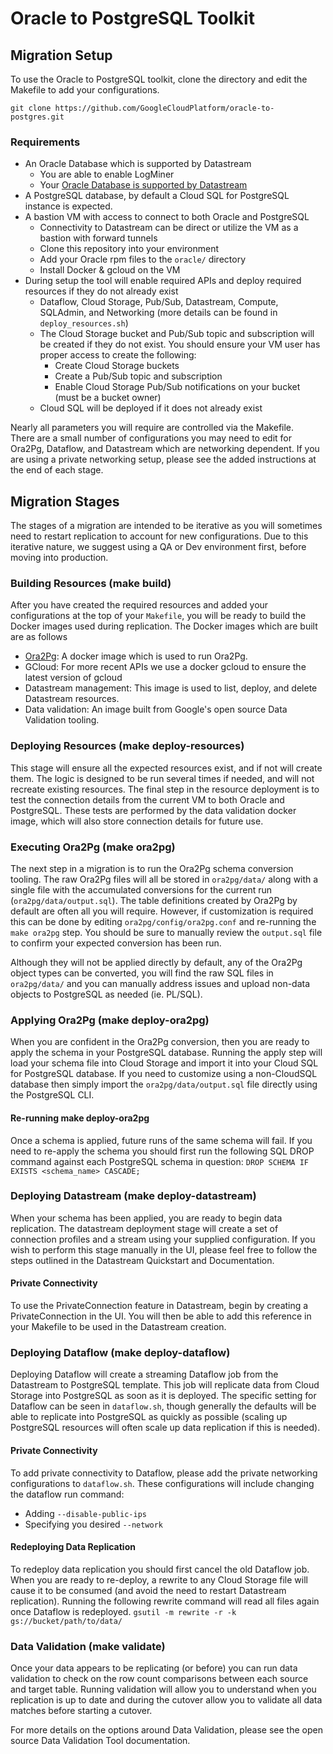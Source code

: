 # Oracle to PostgreSQL Toolkit

## Migration Setup
To use the Oracle to PostgreSQL toolkit, clone the directory and edit the Makefile to add your configurations.

`git clone https://github.com/GoogleCloudPlatform/oracle-to-postgres.git`

### Requirements

- An Oracle Database which is supported by Datastream
    - You are able to enable LogMiner
    - Your [Oracle Database is supported by Datastream](https://cloud.google.com/datastream/docs/sources?hl=pl#oracleknownlimitations)
- A PostgreSQL database, by default a Cloud SQL for PostgreSQL instance is expected.
- A bastion VM with access to connect to both Oracle and PostgreSQL
    - Connectivity to Datastream can be direct or utilize the VM as a bastion with forward tunnels
    - Clone this repository into your environment
    - Add your Oracle rpm files to the `oracle/` directory
    - Install Docker & gcloud on the VM
- During setup the tool will enable required APIs and deploy required resources if they do not already exist
    - Dataflow, Cloud Storage, Pub/Sub, Datastream, Compute, SQLAdmin, and Networking (more details can be found in `deploy_resources.sh`)
    - The Cloud Storage bucket and Pub/Sub topic and subscription will be created if they do not exist.  You should ensure your VM user has proper access to create the following:
        - Create Cloud Storage buckets
        - Create a Pub/Sub topic and subscription
        - Enable Cloud Storage Pub/Sub notifications on your bucket (must be a bucket owner)
    - Cloud SQL will be deployed if it does not already exist

Nearly all parameters you will require are controlled via the Makefile.  
There are a small number of configurations you may need to edit for Ora2Pg, Dataflow, and Datastream which  are networking dependent.  If you are using a private networking setup, please see the added instructions at the end of each stage.

## Migration Stages
The stages of a migration are intended to be iterative as you will sometimes need to restart replication to account for new configurations.  Due to this iterative nature, we suggest using a QA or Dev environment first, before moving into production.

### Building Resources (make build)
After you have created the required resources and added your configurations at the top of your `Makefile`, you will be ready to build the Docker images used during replication.
The Docker images which are built are as follows
- [Ora2Pg](http://ora2pg.darold.net/): A docker image which is used to run Ora2Pg.
- GCloud: For more recent APIs we use a docker gcloud to ensure the latest version of gcloud
- Datastream management: This image is used to list, deploy, and delete Datastream resources.
- Data validation: An image built from Google's open source Data Validation tooling.

### Deploying Resources (make deploy-resources)

This stage will ensure all the expected resources exist, and if not will create them.  The logic is designed to be run several times if needed, and will not recreate existing resources.
The final step in the resource deployment is to test the connection details from the current VM to both Oracle and PostgreSQL.  These tests are performed by the data validation docker image, which will also store connection details for future use.

### Executing Ora2Pg (make ora2pg)

The next step in a migration is to run the Ora2Pg schema conversion tooling.  The raw Ora2Pg files will all be stored in `ora2pg/data/` along with a single file with the accumulated conversions for the current run (`ora2pg/data/output.sql`).
The table definitions created by Ora2Pg by default are often all you will require. However, if customization is required this can be done by editing `ora2pg/config/ora2pg.conf` and re-running the `make ora2pg` step. You should be sure to manually review the `output.sql` file to confirm your expected conversion has been run.

Although they will not be applied directly by default, any of the Ora2Pg object types can be converted, you will find the raw SQL files in `ora2pg/data/` and you can manually address issues and upload non-data objects to PostgreSQL as needed (ie. PL/SQL).

### Applying Ora2Pg (make deploy-ora2pg)

When you are confident in the Ora2Pg conversion, then you are ready to apply the schema in your PostgreSQL database.  Running the apply step will load your schema file into Cloud Storage and import it into your Cloud SQL for PostgreSQL database.
If you need to customize using a non-CloudSQL database then simply import the `ora2pg/data/output.sql` file directly using the PostgreSQL CLI.

#### Re-running make deploy-ora2pg

Once a schema is applied, future runs of the same schema will fail. If you need to re-apply the schema you should first run the following SQL DROP command against each PostgreSQL schema in question:
`DROP SCHEMA IF EXISTS <schema_name> CASCADE;`

### Deploying Datastream (make deploy-datastream)

When your schema has been applied, you are ready to begin data replication.  The datastream deployment stage will create a set of connection profiles and a stream using your supplied configuration.
If you wish to perform this stage manually in the UI, please feel free to follow the steps outlined in the Datastream Quickstart and Documentation.

#### Private Connectivity

To use the PrivateConnection feature in Datastream, begin by creating a PrivateConnection in the UI.  You will then be able to add this reference in your Makefile to be used in the Datastream creation.

### Deploying Dataflow (make deploy-dataflow)

Deploying Dataflow will create a streaming Dataflow job from the Datastream to PostgreSQL template.  This job will replicate data from Cloud Storage into PostgreSQL as soon as it is deployed.  The specific setting for Dataflow can be seen in `dataflow.sh`, though generally the defaults will be able to replicate into PostgreSQL as quickly as possible (scaling up PostgreSQL resources will often scale up data replication if this is needed).

#### Private Connectivity

To add private connectivity to Dataflow, please add the private networking configurations to `dataflow.sh`.  These configurations will include changing the dataflow run command:
- Adding `--disable-public-ips`
- Specifying you desired `--network`

#### Redeploying Data Replication

To redeploy data replication you should first cancel the old Dataflow job. When you are ready to re-deploy, a rewrite to any Cloud Storage file will cause it to be consumed (and avoid the need to restart Datastream replication). Running the following rewrite command will read all files again once Dataflow is redeployed.
`gsutil -m rewrite -r -k gs://bucket/path/to/data/`

### Data Validation (make validate)

Once your data appears to be replicating (or before) you can run data validation to check on the row count comparisons between each source and target table.
Running validation will allow you to understand when you replication is up to date and during the cutover allow you to validate all data matches before starting a cutover.

For more details on the options around Data Validation, please see the open source Data Validation Tool documentation.
